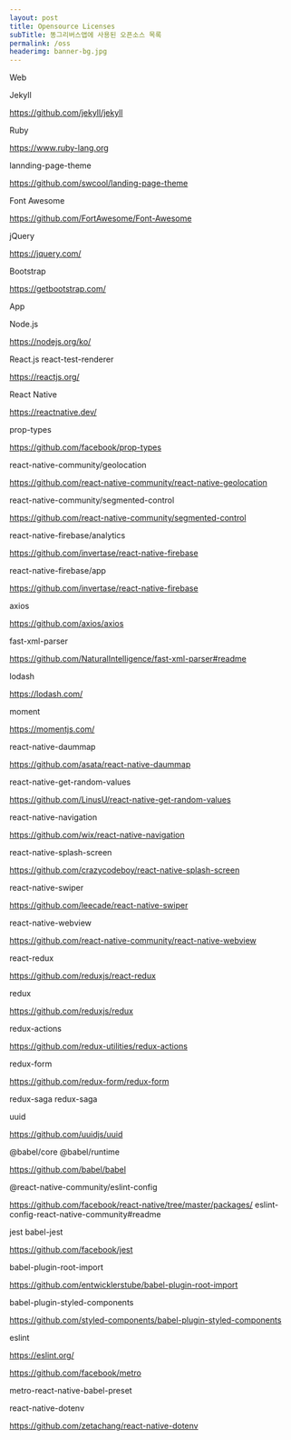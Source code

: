 ```yaml
---
layout: post
title: Opensource Licenses
subTitle: 똥그리버스앱에 사용된 오픈소스 목록
permalink: /oss
headerimg: banner-bg.jpg
---
```


Web


Jekyll

https://github.com/jekyll/jekyll


Ruby

https://www.ruby-lang.org


lannding-page-theme

https://github.com/swcool/landing-page-theme


Font Awesome

https://github.com/FortAwesome/Font-Awesome


jQuery

https://jquery.com/


Bootstrap

https://getbootstrap.com/




App


Node.js 

https://nodejs.org/ko/


React.js
react-test-renderer

https://reactjs.org/


React Native

https://reactnative.dev/


prop-types

https://github.com/facebook/prop-types


react-native-community/geolocation

https://github.com/react-native-community/react-native-geolocation


react-native-community/segmented-control

https://github.com/react-native-community/segmented-control


react-native-firebase/analytics

https://github.com/invertase/react-native-firebase


react-native-firebase/app

https://github.com/invertase/react-native-firebase


axios

https://github.com/axios/axios



fast-xml-parser

https://github.com/NaturalIntelligence/fast-xml-parser#readme


lodash

https://lodash.com/


moment

https://momentjs.com/



react-native-daummap

https://github.com/asata/react-native-daummap


react-native-get-random-values

https://github.com/LinusU/react-native-get-random-values


react-native-navigation

https://github.com/wix/react-native-navigation


react-native-splash-screen

https://github.com/crazycodeboy/react-native-splash-screen


react-native-swiper

https://github.com/leecade/react-native-swiper


react-native-webview

https://github.com/react-native-community/react-native-webview


react-redux

https://github.com/reduxjs/react-redux


redux

https://github.com/reduxjs/redux


redux-actions

https://github.com/redux-utilities/redux-actions


redux-form

https://github.com/redux-form/redux-form


redux-saga
redux-saga

uuid

https://github.com/uuidjs/uuid


@babel/core
@babel/runtime

https://github.com/babel/babel



@react-native-community/eslint-config

https://github.com/facebook/react-native/tree/master/packages/
eslint-config-react-native-community#readme

jest
babel-jest

https://github.com/facebook/jest


babel-plugin-root-import

https://github.com/entwicklerstube/babel-plugin-root-import


babel-plugin-styled-components

https://github.com/styled-components/babel-plugin-styled-components


eslint

https://eslint.org/



https://github.com/facebook/metro

metro-react-native-babel-preset

react-native-dotenv

https://github.com/zetachang/react-native-dotenv

